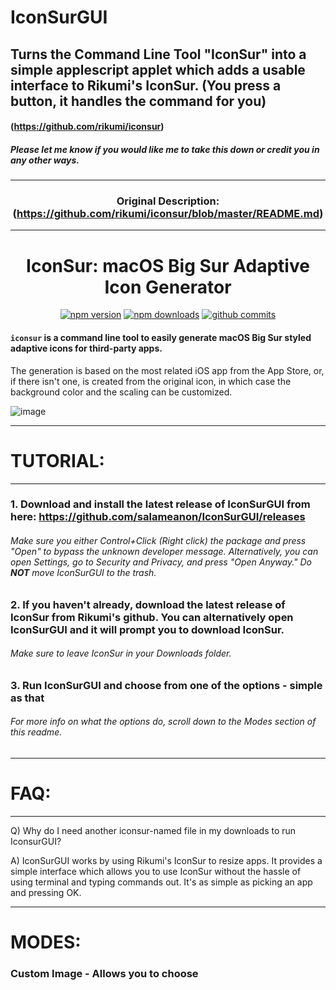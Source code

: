 # IconSurGUI

## Turns the Command Line Tool "IconSur" into a simple applescript applet which adds a usable interface to Rikumi's IconSur. (You press a button, it handles the command for you)

#### (https://github.com/rikumi/iconsur)

##### Please let me know if you would like me to take this down or credit you in any other ways.

<span align="center">


------------------------------------------------------------------
  

### Original Description: (https://github.com/rikumi/iconsur/blob/master/README.md)

------------------------------------------------------------------

# IconSur: macOS Big Sur Adaptive Icon Generator

<a href="https://www.npmjs.com/package/iconsur"><img title="npm version" src="https://badgen.net/npm/v/iconsur" ></a>
<a href="https://www.npmjs.com/package/iconsur"><img title="npm downloads" src="https://badgen.net/npm/dt/iconsur" ></a>
<a href="https://github.com/rikumi/iconsur/commit"><img title="github commits" src="https://badgen.net/github/last-commit/rikumi/iconsur" ></a>

</p>

</span>

#### `iconsur` is a command line tool to easily generate macOS Big Sur styled adaptive icons for third-party apps.

The generation is based on the most related iOS app from the App Store, or, if there isn't one, is created from the original icon, in which case the background color and the scaling can be customized.

![image](https://user-images.githubusercontent.com/5051300/85926574-ebfb9d80-b8d2-11ea-836b-28e38d1f3447.png)

------------------------------------------------------------------

# TUTORIAL:

------------------------------------------------------------------

### 1. Download and install the latest release of IconSurGUI from here: https://github.com/salameanon/IconSurGUI/releases

###### Make sure you either Control+Click (Right click) the package and press "Open" to bypass the unknown developer message. Alternatively, you can open Settings, go to Security and Privacy, and press "Open Anyway." Do **NOT** move IconSurGUI to the trash.

### 2. If you haven't already, download the latest release of IconSur from Rikumi's github. You can alternatively open IconSurGUI and it will prompt you to download IconSur. 

###### Make sure to leave IconSur in your Downloads folder.

### 3. Run IconSurGUI and choose from one of the options - simple as that

###### For more info on what the options do, scroll down to the *Modes* section of this readme.

------------------------------------------------------------------

# FAQ:

------------------------------------------------------------------

Q) Why do I need another iconsur-named file in my downloads to run IconsurGUI?

A) IconSurGUI works by using Rikumi's IconSur to resize apps. It provides a simple interface which allows you to use IconSur without the hassle of using terminal and typing commands out. It's as simple as picking an app and pressing OK.

------------------------------------------------------------------

# MODES:

### Custom Image - Allows you to choose 
